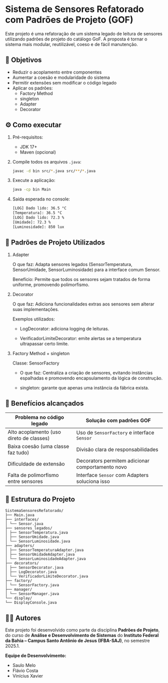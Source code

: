 # Sistema de Sensores Refatorado com Padrões de Projeto (GOF)

Este projeto é uma refatoração de um sistema legado de leitura de sensores utilizando padrões de projeto do catálogo GoF. A proposta é tornar o sistema mais modular, reutilizável, coeso e de fácil manutenção.


## 🎯 Objetivos

- Reduzir o acoplamento entre componentes
- Aumentar a coesão e modularidade do sistema
- Permitir extensões sem modificar o código legado
- Aplicar os padrões:
  - Factory Method
  - singleton
  - Adapter
  - Decorator

## ⚙️ Como executar

1. Pré-requisitos:

    - JDK 17+
    - Maven (opcional)

2. Compile todos os arquivos `.java`:

   ```bash
   javac -d bin src/*.java src/**/*.java

3. Execute a aplicação:

    ```bash
    java -cp bin Main

4. Saída esperada no console:
    ```bash
    [LOG] Dado lido: 36.5 °C
    [Temperatura]: 36.5 °C
    [LOG] Dado lido: 72.3 %
    [Umidade]: 72.3 %
    [Luminosidade]: 850 lux

    ```

## 🧩 Padrões de Projeto Utilizados
1. Adapter

    O que faz: Adapta sensores legados (SensorTemperatura, SensorUmidade, SensorLuminosidade) para a interface comum Sensor.

    Benefício: Permite que todos os sensores sejam tratados de forma uniforme, promovendo polimorfismo.

2. Decorator

    O que faz: Adiciona funcionalidades extras aos sensores sem alterar suas implementações.

    Exemplos utilizados:
    
    - LogDecorator: adiciona logging de leituras.

    - VerificadorLimiteDecorator: emite alertas se a temperatura ultrapassar certo limite.

3. Factory Method + singleton

    Classe: SensorFactory

    - O que faz: Centraliza a criação de sensores, evitando instâncias espalhadas e promovendo encapsulamento da lógica de construção.

    - singleton: garante que apenas uma instância da fábrica exista.

## 📐 Benefícios alcançados

| Problema no código legado                   | Solução com padrões GOF                                 |
|---------------------------------------------|----------------------------------------------------------|
| Alto acoplamento (uso direto de classes)    | Uso de `SensorFactory` e interface `Sensor`              |
| Baixa coesão (uma classe faz tudo)          | Divisão clara de responsabilidades                       |
| Dificuldade de extensão                     | Decorators permitem adicionar comportamento novo         |
| Falta de polimorfismo entre sensores        | Interface `Sensor` com Adapters soluciona isso           |


## 📁 Estrutura do Projeto

```
SistemaSensoresRefatorado/
├── Main.java
├── interfaces/
│ └── Sensor.java
├── sensores_legados/
│ ├── SensorTemperatura.java
│ ├── SensorUmidade.java
│ └── SensorLuminosidade.java
├── adapters/
│ ├── SensorTemperaturaAdapter.java
│ ├── SensorUmidadeAdapter.java
│ └── SensorLuminosidadeAdapter.java
├── decorators/
│ ├── SensorDecorator.java
│ ├── LogDecorator.java
│ └── VerificadorLimiteDecorator.java
├── factory/
│ └── SensorFactory.java
├── manager/
│ └── SensorManager.java
└── display/
└── DisplayConsole.java
```

## 👨‍💻 Autores

Este projeto foi desenvolvido como parte da disciplina **Padrões de Projeto**, do curso de **Análise e Desenvolvimento de Sistemas** do **Instituto Federal da Bahia – Campus Santo Antônio de Jesus (IFBA-SAJ)**, no semestre 2025.1.

**Equipe de Desenvolvimento:**
- Saulo Melo
- Flávio Costa
- Vinícius Xavier
